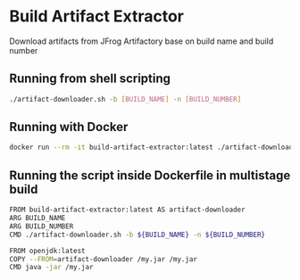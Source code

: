# Build Artifact Extractor

Download artifacts from JFrog Artifactory base on build name and build number

## Running from shell scripting

```bash
./artifact-downloader.sh -b [BUILD_NAME] -n [BUILD_NUMBER]
```

## Running with Docker

```bash
docker run --rm -it build-artifact-extractor:latest ./artifact-downloader.sh -b my_build_name -n my_build_number
```

## Running the script inside Dockerfile in multistage build

```bash
FROM build-artifact-extractor:latest AS artifact-downloader
ARG BUILD_NAME
ARG BUILD_NUMBER
CMD ./artifact-downloader.sh -b ${BUILD_NAME} -n ${BUILD_NUMBER}

FROM openjdk:latest
COPY --FROM=artifact-downloader /my.jar /my.jar
CMD java -jar /my.jar
```
